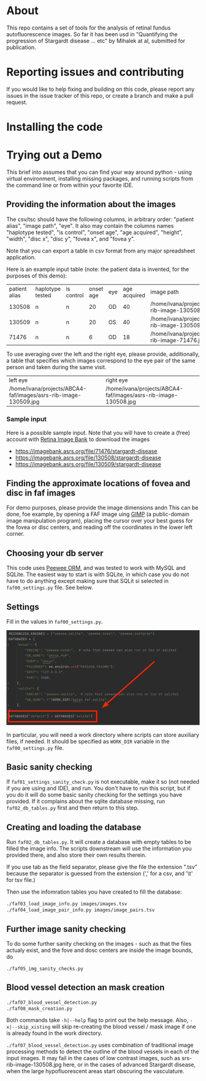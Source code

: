 # About

This repo contains a set of tools for the analysis of retinal fundus autofluorescence images.
So far it has been usd in "Quantifying the progression of Stargardt disease ... etc" by Mihalek at al,
submitted for publication.

# Reporting issues and contributing
If you would like to help fixing and building on this code, please report any issues in the issue
tracker of this repo, or create a branch and make a pull request.

# Installing the code


# Trying out a Demo

This brief into assumes that you can find your way around python - using virtual environment, 
installing missing packages, and running scripts from the command line or from within your favorite IDE.


## Providing the information about the images

The csv/tsc should have the following columns, in arbitrary order:
"patient alias", "image path", "eye". It also may contain the columns names
"haplotype tested", "is control", "onset age", "age acquired",  "height", "width", "disc x", "disc y",  "fovea x",  and  "fovea y". 

Note that you can export a table in csv format from any major spreadsheet application.

Here is an example input table (note: the patient data is invented, for the purposes of this demo):

| | | | | | | | | | | | | |
|-|-|-|-|-|-|-|-|-|-|-|-|-|
|patient alias|haplotype tested|is control|onset age|eye|age acquired|image path|width|height|disc x|disc y|fovea x|fovea y|
|130508|n|n|20|OD|40|/home/ivana/projects/ABCA4/images/asrs-rib-image-130508.jpg|3968|3968|2640|1958|1974|1941|
|130509|n|n|20|OS|40|/home/ivana/projects/ABCA4/images/asrs-rib-image-130509.jpg|3916|3916|1490|2029|2106|2024|
|71476|n|n|6|OD|18|/home/ivana/projects/ABCA4/images/asrs-rib-image-71476.jpg|935|619|476|333|565|363|

To use averaging over the left and the right eye, please provide, additionally, a table that specifies
which images correspond to the eye pair of the same person and taken during the same visit.

| | |
|-|-|
|left eye|right eye|
|/home/ivana/projects/ABCA4-faf/images/asrs-rib-image-130509.jpg|/home/ivana/projects/ABCA4-faf/images/asrs-rib-image-130508.jpg|

### Sample input

Here is a possible sample input.
Note that you will have to create a (free) account with [Retina Image Bank](https://imagebank.asrs.org) 
to download the images

* https://imagebank.asrs.org/file/71476/stargardt-disease  
* https://imagebank.asrs.org/file/130508/stargardt-disease 
* https://imagebank.asrs.org/file/130509/stargardt-disease


## Finding the approximate locations of fovea and disc in faf images

For demo purposes, please provide the image dimensions andn
This can be done, foe example, by opening a FAF image uing [GIMP](https://www.gimp.org/) 
(a public-domain image manipulation program), placing the cursor over your best guess for the fovea or disc centers,
and reading off the coordinates in the lower left corner.

## Choosing your db server

This code uses [Peewee ORM](http://docs.peewee-orm.com/en/latest/), 
and was tested to work with MySQL and SQLite. The easiest way to start is with 
SQLite, in which case you do not have to do anything except making sure that SQLit si selected 
in `faf00_settings.py` file. See below.

## Settings

Fill in the values in `faf00_settings.py`. 

![selecting db.png](doc/selecting_db.png)


In particular, you will need a work directory where
scripts can store auxiliary files, if needed.  It should be specified as 
`WORK_DIR` variable in the `faf00_settings.py` file. 

## Basic sanity checking

If `faf01_settings_sanity_check.py` is not executable, make it so (not needed if you
are using and IDE), and run.
You don't have to run this script, but if you do it will 
do some basic sanity checking for the settings you have provided.
If it complains about the sqlite database missing, run `faf02_db_tables.py` first and then
return to this step.

## Creating and loading the database

Run `faf02_db_tables.py`. It will create a database with empty tables to be filled the
image info. The scripts downstream will use the information you provided there, and also 
store their own results therein.

If you use tab as the field separator, please give the file the extension ".tsv" because the separator is
guessed from the extension (',' for a csv, and '\t' for tsv file.)

Then use the infomration tables you have created to fill the database:

```shell
./faf03_load_image_info.py images/images.tsv
./faf04_load_image_pair_info.py images/image_pairs.tsv 
```

## Further image sanity checking

To do some further sanity checking on the images - such as that the files actualy exist, and the
fove and dosc centers are inside the image bounds, do

```shell
./faf05_img_sanity_checks.py
```


## Blood vessel detection an mask creation


```shell
./faf07_blood_vessel_detection.py 
./faf08_mask_creation.py 
```

Both commands take `-h|--help` flag to print out the help message. Also, `-x|--skip_xisting` 
will skip re-creating the blood vessel / mask image if one is already found in the 
work directory.

`./faf07_blood_vessel_detection.py` uses combination of traditional image processing methods
to detect the outline of the blood vessels in each of the input images. It may fail in the cases
of low contrast images, such as srs-rib-image-130508.jpg here, or in the cases of advanced Stargardt disease,
when the large hypofluorescent areas start obscuring the vasculature.



